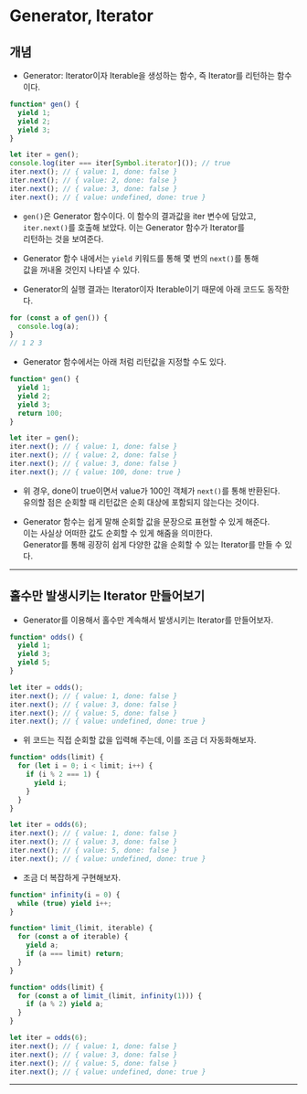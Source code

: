 # Generator, Iterator

<h2>개념</h2>

- Generator: Iterator이자 Iterable을 생성하는 함수, 즉 Iterator를 리턴하는 함수이다.

```js
function* gen() {
  yield 1;
  yield 2;
  yield 3;
}

let iter = gen();
console.log(iter === iter[Symbol.iterator]()); // true
iter.next(); // { value: 1, done: false }
iter.next(); // { value: 2, done: false }
iter.next(); // { value: 3, done: false }
iter.next(); // { value: undefined, done: true }
```

- `gen()`은 Generator 함수이다. 이 함수의 결과값을 iter 변수에 담았고,  
  `iter.next()`를 호출해 보았다. 이는 Generator 함수가 Iterator를  
  리턴하는 것을 보여준다.

- Generator 함수 내에서는 `yield` 키워드를 통해 몇 번의 `next()`를 통해  
  값을 꺼내올 것인지 나타낼 수 있다.

- Generator의 실행 결과는 Iterator이자 Iterable이기 때문에 아래 코드도 동작한다.

```js
for (const a of gen()) {
  console.log(a);
}
// 1 2 3
```

- Generator 함수에서는 아래 처럼 리턴값을 지정할 수도 있다.

```js
function* gen() {
  yield 1;
  yield 2;
  yield 3;
  return 100;
}

let iter = gen();
iter.next(); // { value: 1, done: false }
iter.next(); // { value: 2, done: false }
iter.next(); // { value: 3, done: false }
iter.next(); // { value: 100, done: true }
```

- 위 경우, done이 true이면서 value가 100인 객체가 `next()`를 통해 반환된다.  
  유의할 점은 순회할 때 리턴값은 순회 대상에 포함되지 않는다는 것이다.

- Generator 함수는 쉽게 말해 순회할 값을 문장으로 표현할 수 있게 해준다.  
  이는 사실상 어떠한 값도 순회할 수 있게 해줌을 의미한다.  
  Generator를 통해 굉장히 쉽게 다양한 값을 순회할 수 있는 Iterator를 만들 수 있다.

<hr/>

<h2>홀수만 발생시키는 Iterator 만들어보기</h2>

- Generator를 이용해서 홀수만 계속해서 발생시키는 Iterator를 만들어보자.

```js
function* odds() {
  yield 1;
  yield 3;
  yield 5;
}

let iter = odds();
iter.next(); // { value: 1, done: false }
iter.next(); // { value: 3, done: false }
iter.next(); // { value: 5, done: false }
iter.next(); // { value: undefined, done: true }
```

- 위 코드는 직접 순회할 값을 입력해 주는데, 이를 조금 더 자동화해보자.

```js
function* odds(limit) {
  for (let i = 0; i < limit; i++) {
    if (i % 2 === 1) {
      yield i;
    }
  }
}

let iter = odds(6);
iter.next(); // { value: 1, done: false }
iter.next(); // { value: 3, done: false }
iter.next(); // { value: 5, done: false }
iter.next(); // { value: undefined, done: true }
```

- 조금 더 복잡하게 구현해보자.

```js
function* infinity(i = 0) {
  while (true) yield i++;
}

function* limit_(limit, iterable) {
  for (const a of iterable) {
    yield a;
    if (a === limit) return;
  }
}

function* odds(limit) {
  for (const a of limit_(limit, infinity(1))) {
    if (a % 2) yield a;
  }
}

let iter = odds(6);
iter.next(); // { value: 1, done: false }
iter.next(); // { value: 3, done: false }
iter.next(); // { value: 5, done: false }
iter.next(); // { value: undefined, done: true }
```

<hr/>
